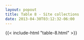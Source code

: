 ```yaml
---
layout: popout
title: Table 8 - Site collections
date: 2013-04-30T03:12:32-06:00
---
```


{{< include-html "table-8.html" >}}
